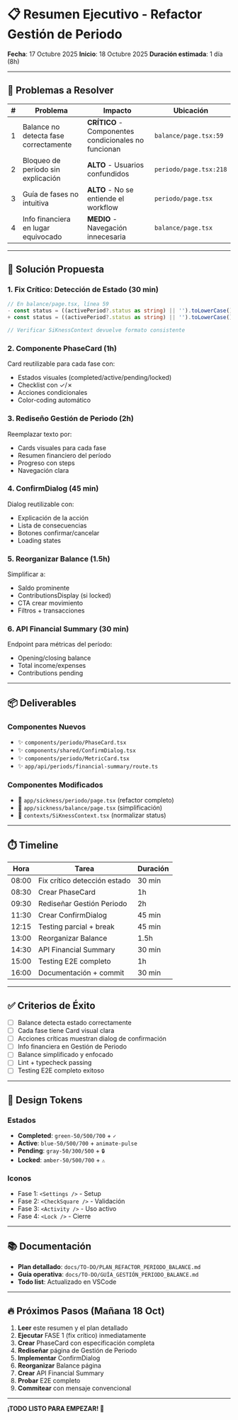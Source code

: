 # 📋 Resumen Ejecutivo - Refactor Gestión de Periodo

**Fecha**: 17 Octubre 2025
**Inicio**: 18 Octubre 2025
**Duración estimada**: 1 día (8h)

---

## 🚨 Problemas a Resolver

| # | Problema | Impacto | Ubicación |
|---|----------|---------|-----------|
| 1 | Balance no detecta fase correctamente | **CRÍTICO** - Componentes condicionales no funcionan | `balance/page.tsx:59` | Quizas podemos valorar el uso de otro tipo de campo o definir los estados exactos.
| 2 | Bloqueo de período sin explicación | **ALTO** - Usuarios confundidos | `periodo/page.tsx:218` |
| 3 | Guía de fases no intuitiva | **ALTO** - No se entiende el workflow | `periodo/page.tsx` |
| 4 | Info financiera en lugar equivocado | **MEDIO** - Navegación innecesaria | `balance/page.tsx` |

---

## 🎯 Solución Propuesta

### 1. **Fix Crítico: Detección de Estado** (30 min)
```typescript
// En balance/page.tsx, línea 59
- const status = ((activePeriod?.status as string) || '').toLowerCase();
+ const status = ((activePeriod?.status as string) || '').toLowerCase().trim();

// Verificar SiKnessContext devuelve formato consistente
```

### 2. **Componente PhaseCard** (1h)
Card reutilizable para cada fase con:
- Estados visuales (completed/active/pending/locked)
- Checklist con ✓/✗
- Acciones condicionales
- Color-coding automático

### 3. **Rediseño Gestión de Periodo** (2h)
Reemplazar texto por:
- Cards visuales para cada fase
- Resumen financiero del período
- Progreso con steps
- Navegación clara

### 4. **ConfirmDialog** (45 min)
Dialog reutilizable con:
- Explicación de la acción
- Lista de consecuencias
- Botones confirmar/cancelar
- Loading states

### 5. **Reorganizar Balance** (1.5h)
Simplificar a:
- Saldo prominente
- ContributionsDisplay (si locked)
- CTA crear movimiento
- Filtros + transacciones

### 6. **API Financial Summary** (30 min)
Endpoint para métricas del período:
- Opening/closing balance
- Total income/expenses
- Contributions pending

---

## 📦 Deliverables

### Componentes Nuevos
- ✨ `components/periodo/PhaseCard.tsx`
- ✨ `components/shared/ConfirmDialog.tsx`
- ✨ `components/periodo/MetricCard.tsx`
- ✨ `app/api/periods/financial-summary/route.ts`

### Componentes Modificados
- 🔧 `app/sickness/periodo/page.tsx` (refactor completo)
- 🔧 `app/sickness/balance/page.tsx` (simplificación)
- 🔧 `contexts/SiKnessContext.tsx` (normalizar status)

---

## ⏱️ Timeline

| Hora | Tarea | Duración |
|------|-------|----------|
| 08:00 | Fix crítico detección estado | 30 min |
| 08:30 | Crear PhaseCard | 1h |
| 09:30 | Rediseñar Gestión Periodo | 2h |
| 11:30 | Crear ConfirmDialog | 45 min |
| 12:15 | Testing parcial + break | 45 min |
| 13:00 | Reorganizar Balance | 1.5h |
| 14:30 | API Financial Summary | 30 min |
| 15:00 | Testing E2E completo | 1h |
| 16:00 | Documentación + commit | 30 min |

---

## ✅ Criterios de Éxito

- [ ] Balance detecta estado correctamente
- [ ] Cada fase tiene Card visual clara
- [ ] Acciones críticas muestran dialog de confirmación
- [ ] Info financiera en Gestión de Periodo
- [ ] Balance simplificado y enfocado
- [ ] Lint + typecheck passing
- [ ] Testing E2E completo exitoso

---

## 🎨 Design Tokens

### Estados
- **Completed**: `green-50/500/700` + `✓`
- **Active**: `blue-50/500/700` + `animate-pulse`
- **Pending**: `gray-50/300/500` + `🔒`
- **Locked**: `amber-50/500/700` + `⚠️`

### Iconos
- Fase 1: `<Settings />` - Setup
- Fase 2: `<CheckSquare />` - Validación
- Fase 3: `<Activity />` - Uso activo
- Fase 4: `<Lock />` - Cierre

---

## 📚 Documentación

- **Plan detallado**: `docs/TO-DO/PLAN_REFACTOR_PERIODO_BALANCE.md`
- **Guía operativa**: `docs/TO-DO/GUÍA_GESTIÓN_PERIODO_BALANCE.md`
- **Todo list**: Actualizado en VSCode

---

## 🔥 Próximos Pasos (Mañana 18 Oct)

1. **Leer** este resumen y el plan detallado
2. **Ejecutar** FASE 1 (fix crítico) inmediatamente
3. **Crear** PhaseCard con especificación completa
4. **Rediseñar** página de Gestión de Periodo
5. **Implementar** ConfirmDialog
6. **Reorganizar** Balance página
7. **Crear** API Financial Summary
8. **Probar** E2E completo
9. **Commitear** con mensaje convencional

---

**¡TODO LISTO PARA EMPEZAR! 🚀**
